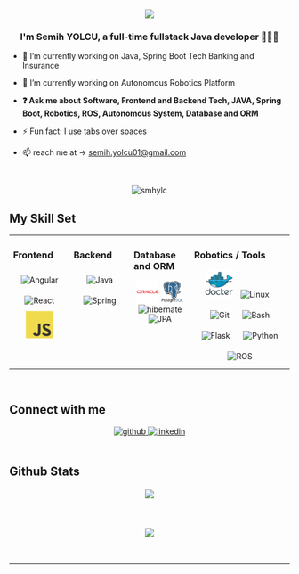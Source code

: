 <div align="center">
<img src="https://rishavanand.github.io/static/images/greetings.gif" align="center" style="width: 20% height:1px" />
</div>  
  

### <div align="center">I'm Semih YOLCU, a full-time fullstack **Java** developer 👨‍💻🚀</div>  
  

- 🔭 I’m currently working on Java, Spring Boot Tech Banking and Insurance
  

- 🔭 I’m currently working on Autonomous Robotics Platform 
  

- **❓  Ask me about Software, Frontend and Backend Tech, JAVA, Spring Boot, Robotics, ROS, Autonomous System, Database and ORM**  
  

- ⚡ Fun fact: I use tabs over spaces  
  

- 📫 reach me at -> semih.yolcu01@gmail.com   
  

<br/>  

<p align="center"><img src="https://github-profile-trophy.vercel.app/?username=smhylc&theme=monokai" alt="smhylc" /></a> </p>

## My Skill Set  
<table><tr><td valign="top" width="20%">



### Frontend  
<div align="center">  
<img style="margin: 10px" src="https://profilinator.rishav.dev/skills-assets/angularjs-original.svg" alt="Angular" height="50" />  
<img style="margin: 10px" src="https://profilinator.rishav.dev/skills-assets/react-original-wordmark.svg" alt="React" height="50" /> 
<img src="https://raw.githubusercontent.com/devicons/devicon/master/icons/javascript/javascript-original.svg" alt="javascript" height="50"/>  
</div>

</td><td valign="top" width="20%">



### Backend  
<div align="center">  
<img style="margin: 10px" src="https://profilinator.rishav.dev/skills-assets/java-original-wordmark.svg" alt="Java" height="50" />  
<img style="margin: 10px" src="https://profilinator.rishav.dev/skills-assets/springio-icon.svg" alt="Spring" height="50" />  
</div>

</td><td valign="top" width="20%">

### Database and ORM  
<div align="center">  
<img src="https://raw.githubusercontent.com/devicons/devicon/master/icons/oracle/oracle-original.svg" alt="oracle" height="40"/>
<img src="https://raw.githubusercontent.com/devicons/devicon/master/icons/postgresql/postgresql-original-wordmark.svg" alt="postgresql" height="40"/>
<img src="https://hibernate.org/images/hibernate-logo.svg" alt="hibernate" height="40"/>
<img src="https://melahatmindivanli.files.wordpress.com/2016/03/ekran-alc4b1ntc4b1sc4b1.png" alt="JPA" height="40"/>
</div>
  
</td><td valign="top" width="33%">
  
### Robotics / Tools  
<div align="center">  
<img src="https://raw.githubusercontent.com/devicons/devicon/master/icons/docker/docker-original-wordmark.svg" alt="docker" height="50"/>
<img style="margin: 10px" src="https://profilinator.rishav.dev/skills-assets/linux-original.svg" alt="Linux" height="50" />  
<img style="margin: 10px" src="https://profilinator.rishav.dev/skills-assets/git-scm-icon.svg" alt="Git" height="50" />  
<img style="margin: 10px" src="https://profilinator.rishav.dev/skills-assets/gnu_bash-icon.svg" alt="Bash" height="50" />  
<img style="margin: 10px" src="https://profilinator.rishav.dev/skills-assets/flask.png" alt="Flask" height="50" />  
<img style="margin: 10px" src="https://profilinator.rishav.dev/skills-assets/python-original.svg" alt="Python" height="50" />  
<img style="margin: 10px" src="https://www.vectorlogo.zone/logos/ros/ros-ar21.png" alt="ROS" height="50" />  
</div>

</td></tr></table>  

<br/>  


## Connect with me  
<div align="center">
<a href="https://github.com/smhylc" target="_blank">
<img src=https://img.shields.io/badge/github-%2324292e.svg?&style=for-the-badge&logo=github&logoColor=white alt=github style="margin-bottom: 5px;" />
</a>
<a href="https://linkedin.com/in/semih-yolcu" target="_blank">
<img src=https://img.shields.io/badge/linkedin-%231E77B5.svg?&style=for-the-badge&logo=linkedin&logoColor=white alt=linkedin style="margin-bottom: 5px;" />
</a>  
</div>  
  

<br/>  


## Github Stats  
<div align="center"><img src="https://github-readme-stats.vercel.app/api?username=smhylc&show_icons=true&count_private=true&hide_border=true&theme=radical" align="center" /></div>  

<br/>  

  

<br/>  

  

<br/>  

<div align="center">
<img src="https://komarev.com/ghpvc/?username=smhylc&&style=flat-square" align="center" />
</div>  
  

<br/>  

<div align="center"></div>
<br />

----
